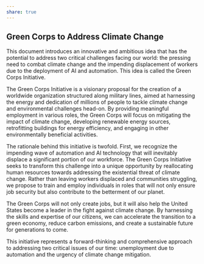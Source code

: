```yaml
---
share: true
---
```



## Green Corps to Address Climate Change

This document introduces an innovative and ambitious idea that has the potential to address two critical challenges facing our world: the pressing need to combat climate change and the impending displacement of workers due to the deployment of AI and automation. This idea is called the Green Corps Initiative.

The Green Corps Initiative is a visionary proposal for the creation of a worldwide organization structured along military lines, aimed at harnessing the energy and dedication of millions of people to tackle climate change and environmental challenges head-on. By providing meaningful employment in various roles, the Green Corps will focus on mitigating the impact of climate change, developing renewable energy sources, retrofitting buildings for energy efficiency, and engaging in other environmentally beneficial activities.

The rationale behind this initiative is twofold. First, we recognize the impending wave of automation and AI technology that will inevitably displace a significant portion of our workforce. The Green Corps Initiative seeks to transform this challenge into a unique opportunity by reallocating human resources towards addressing the existential threat of climate change. Rather than leaving workers displaced and communities struggling, we propose to train and employ individuals in roles that will not only ensure job security but also contribute to the betterment of our planet.

The Green Corps will not only create jobs, but it will also help the United States become a leader in the fight against climate change. By harnessing the skills and expertise of our citizens, we can accelerate the transition to a green economy, reduce carbon emissions, and create a sustainable future for generations to come.

This initiative represents a forward-thinking and comprehensive approach to addressing two critical issues of our time: unemployment due to automation and the urgency of climate change mitigation.